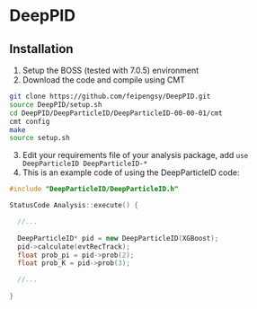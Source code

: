 # DeepPID

## Installation

1. Setup the BOSS (tested with 7.0.5) environment
2. Download the code and compile using CMT

```bash
git clone https://github.com/feipengsy/DeepPID.git
source DeepPID/setup.sh 
cd DeepPID/DeepParticleID/DeepParticleID-00-00-01/cmt
cmt config
make
source setup.sh
```

3. Edit your requirements file of your analysis package, add `use DeepParticleID DeepParticleID-*`
4. This is an example code of using the DeepParticleID code:

```c++
#include "DeepParticleID/DeepParticleID.h"

StatusCode Analysis::execute() {

  //...
  
  DeepParticleID* pid = new DeepParticleID(XGBoost);
  pid->calculate(evtRecTrack);
  float prob_pi = pid->prob(2);
  float prob_K = pid->prob(3);

  //...
  
}
```
